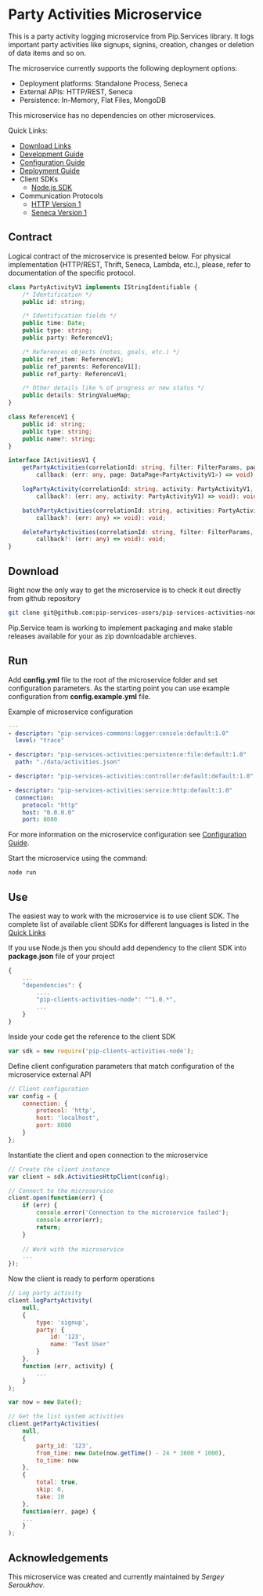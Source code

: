 # Party Activities Microservice

This is a party activity logging microservice from Pip.Services library. 
It logs important party activities like signups, signins, 
creation, changes or deletion of data items and so on.

The microservice currently supports the following deployment options:
* Deployment platforms: Standalone Process, Seneca
* External APIs: HTTP/REST, Seneca
* Persistence: In-Memory, Flat Files, MongoDB

This microservice has no dependencies on other microservices.

<a name="links"></a> Quick Links:

* [Download Links](doc/Downloads.md)
* [Development Guide](doc/Development.md)
* [Configuration Guide](doc/Configuration.md)
* [Deployment Guide](doc/Deployment.md)
* Client SDKs
  - [Node.js SDK](https://github.com/pip-services-users/pip-clients-activities-node)
* Communication Protocols
  - [HTTP Version 1](doc/HttpProtocolV1.md)
  - [Seneca Version 1](doc/SenecaProtocolV1.md)

##  Contract

Logical contract of the microservice is presented below. For physical implementation (HTTP/REST, Thrift, Seneca, Lambda, etc.),
please, refer to documentation of the specific protocol.

```typescript
class PartyActivityV1 implements IStringIdentifiable {
    /* Identification */
    public id: string;

    /* Identification fields */
    public time: Date;
    public type: string;
    public party: ReferenceV1;

    /* References objects (notes, goals, etc.) */
    public ref_item: ReferenceV1;
    public ref_parents: ReferenceV1[];
    public ref_party: ReferenceV1;

    /* Other details like % of progress or new status */
    public details: StringValueMap;
}

class ReferenceV1 {
    public id: string;
    public type: string;
    public name?: string;
}

interface IActivitiesV1 {
    getPartyActivities(correlationId: string, filter: FilterParams, paging: PagingParams, 
        callback: (err: any, page: DataPage<PartyActivityV1>) => void): void;

    logPartyActivity(correlationId: string, activity: PartyActivityV1,
        callback?: (err: any, activity: PartyActivityV1) => void): void;

    batchPartyActivities(correlationId: string, activities: PartyActivityV1[],
        callback?: (err: any) => void): void;

    deletePartyActivities(correlationId: string, filter: FilterParams, 
        callback?: (err: any) => void): void;
}

```

## Download

Right now the only way to get the microservice is to check it out directly from github repository
```bash
git clone git@github.com:pip-services-users/pip-services-activities-node.git
```

Pip.Service team is working to implement packaging and make stable releases available for your 
as zip downloadable archieves.

## Run

Add **config.yml** file to the root of the microservice folder and set configuration parameters.
As the starting point you can use example configuration from **config.example.yml** file. 

Example of microservice configuration
```yaml
---
- descriptor: "pip-services-commons:logger:console:default:1.0"
  level: "trace"

- descriptor: "pip-services-activities:persistence:file:default:1.0"
  path: "./data/activities.json"

- descriptor: "pip-services-activities:controller:default:default:1.0"

- descriptor: "pip-services-activities:service:http:default:1.0"
  connection:
    protocol: "http"
    host: "0.0.0.0"
    port: 8080
```
 
For more information on the microservice configuration see [Configuration Guide](Configuration.md).

Start the microservice using the command:
```bash
node run
```

## Use

The easiest way to work with the microservice is to use client SDK. 
The complete list of available client SDKs for different languages is listed in the [Quick Links](#links)

If you use Node.js then you should add dependency to the client SDK into **package.json** file of your project
```javascript
{
    ...
    "dependencies": {
        ....
        "pip-clients-activities-node": "^1.0.*",
        ...
    }
}
```

Inside your code get the reference to the client SDK
```javascript
var sdk = new require('pip-clients-activities-node');
```

Define client configuration parameters that match configuration of the microservice external API
```javascript
// Client configuration
var config = {
    connection: {
        protocol: 'http',
        host: 'localhost', 
        port: 8080
    }
};
```

Instantiate the client and open connection to the microservice
```javascript
// Create the client instance
var client = sdk.ActivitiesHttpClient(config);

// Connect to the microservice
client.open(function(err) {
    if (err) {
        console.error('Connection to the microservice failed');
        console.error(err);
        return;
    }
    
    // Work with the microservice
    ...
});
```

Now the client is ready to perform operations
```javascript
// Log party activity
client.logPartyActivity(
    null,
    { 
        type: 'signup',
        party: {
            id: '123',
            name: 'Test User'
        }
    },
    function (err, activity) {
        ...
    }
);
```

```javascript
var now = new Date();

// Get the list system activities
client.getPartyActivities(
    null,
    {
        party_id: '123',
        from_time: new Date(now.getTime() - 24 * 3600 * 1000),
        to_time: now
    },
    {
        total: true,
        skip: 0,
        take: 10
    },
    function(err, page) {
    ...    
    }
);
```    

## Acknowledgements

This microservice was created and currently maintained by *Sergey Seroukhov*.

